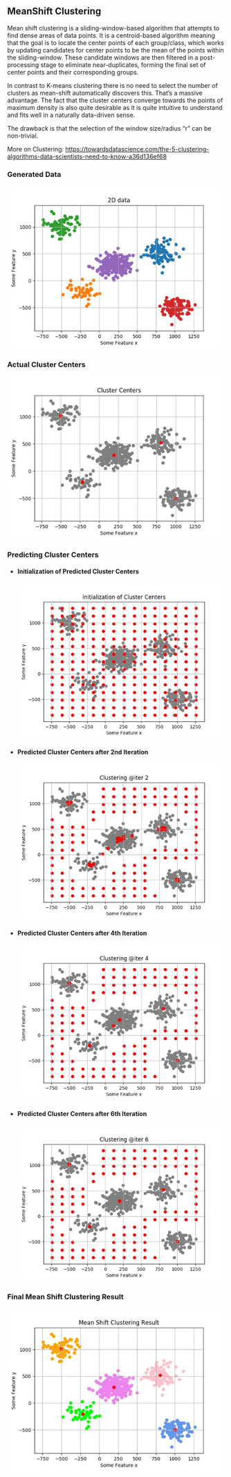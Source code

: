 ## MeanShift Clustering

Mean shift clustering is a sliding-window-based algorithm that attempts to find dense areas of data points. It is a centroid-based algorithm meaning that the goal is to locate the center points of each group/class, which works by updating candidates for center points to be the mean of the points within the sliding-window. These candidate windows are then filtered in a post-processing stage to eliminate near-duplicates, forming the final set of center points and their corresponding groups.

In contrast to K-means clustering there is no need to select the number of clusters as mean-shift automatically discovers this. That’s a massive advantage. The fact that the cluster centers converge towards the points of maximum density is also quite desirable as it is quite intuitive to understand and fits well in a naturally data-driven sense. 

The drawback is that the selection of the window size/radius “r” can be non-trivial.

More on Clustering: https://towardsdatascience.com/the-5-clustering-algorithms-data-scientists-need-to-know-a36d136ef68

### Generated Data
![](MeanShift/results/0*generated_data.jpg)

### Actual Cluster Centers
![](MeanShift/results/2*cluster_centers.jpg)

### Predicting Cluster Centers

* #### Initialization of Predicted Cluster Centers
  ![](MeanShift/results/1*progress_0000_initialization_of_cluster_centers.jpg)

* #### Predicted Cluster Centers after 2nd Iteration
  ![](MeanShift/results/1*progress_0002_cluster_centers.jpg)

* #### Predicted Cluster Centers after 4th Iteration
  ![](MeanShift/results/1*progress_0004_cluster_centers.jpg)

* #### Predicted Cluster Centers after 6th Iteration
  ![](MeanShift/results/1*progress_0006_cluster_centers.jpg)

### Final Mean Shift Clustering Result
![](MeanShift/results/3*meanShift_result.jpg)
